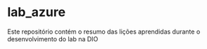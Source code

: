 # lab_azure
Este repositório contém o resumo das lições aprendidas durante o desenvolvimento do lab na DIO
